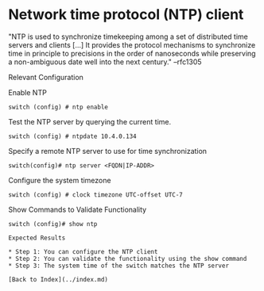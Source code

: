 # Network time protocol (NTP) client


"NTP is used to synchronize timekeeping among a set of distributed time servers and clients [...] It provides the protocol mechanisms to synchronize time in principle to precisions in the order of nanoseconds while preserving a non-ambiguous date well into the next century." –rfc1305

Relevant Configuration

Enable NTP

```
switch (config) # ntp enable
```

Test the NTP server by querying the current time.

```
switch (config) # ntpdate 10.4.0.134
```

Specify a remote NTP server to use for time synchronization

```
switch(config)# ntp server <FQDN|IP-ADDR>
```

Configure the system timezone

```
switch (config) # clock timezone UTC-offset UTC-7
```

Show Commands to Validate Functionality

```
switch (config)# show ntp

Expected Results

* Step 1: You can configure the NTP client
* Step 2: You can validate the functionality using the show command
* Step 3: The system time of the switch matches the NTP server

[Back to Index](../index.md)
